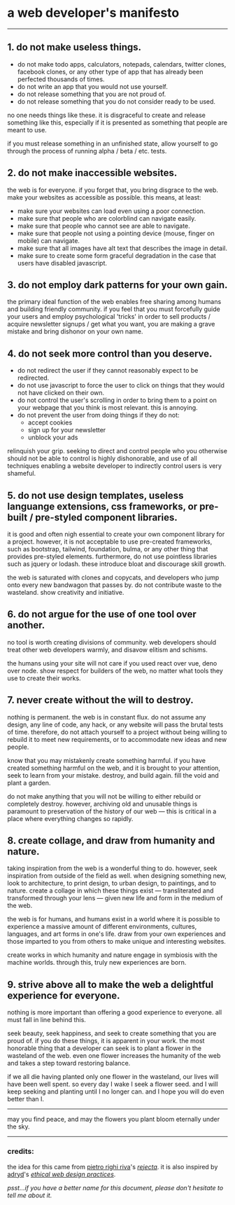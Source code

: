 # a web developer's manifesto

* * *

## 1. do not make useless things.

-   do not make todo apps, calculators, notepads, calendars, twitter clones, facebook clones, or any other type of app that has already been perfected thousands of times.
-   do not write an app that you would not use yourself.
-   do not release something that you are not proud of.
-   do not release something that you do not consider ready to be used.

no one needs things like these. it is disgraceful to create and release something like this, especially if it is presented as something that people are meant to use.

if you must release something in an unfinished state, allow yourself to go through the process of running alpha / beta / etc. tests.

## 2. do not make inaccessible websites.

the web is for everyone. if you forget that, you bring disgrace to the web. make your websites as accessible as possible. this means, at least:

-   make sure your websites can load even using a poor connection.
-   make sure that people who are colorblind can navigate easily.
-   make sure that people who cannot see are able to navigate.
-   make sure that people not using a pointing device (mouse, finger on mobile) can navigate.
-   make sure that all images have alt text that describes the image in detail.
-   make sure to create some form graceful degradation in the case that users have disabled javascript.

## 3. do not employ dark patterns for your own gain.

the primary ideal function of the web enables free sharing among humans and building friendly community. if you feel that you must forcefully guide your users and employ psychological 'tricks' in order to sell products / acquire newsletter signups / get what you want, you are making a grave mistake and bring dishonor on your own name.

## 4. do not seek more control than you deserve.

-   do not redirect the user if they cannot reasonably expect to be redirected.
-   do not use javascript to force the user to click on things that they would not have clicked on their own.
-   do not control the user's scrolling in order to bring them to a point on your webpage that you think is most relevant. this is annoying.
-   do not prevent the user from doing things if they do not:
    -   accept cookies
    -   sign up for your newsletter
    -   unblock your ads

relinquish your grip. seeking to direct and control people who you otherwise should not be able to control is highly dishonorable, and use of all techniques enabling a website developer to indirectly control users is very shameful.

## 5. do not use design templates, useless languange extensions, css frameworks, or pre-built / pre-styled component libraries.

it is good and often nigh essential to create your own component library for a project. however, it is not acceptable to use pre-created frameworks, such as bootstrap, tailwind, foundation, bulma, or any other thing that provides pre-styled elements. furthermore, do not use pointless libraries such as jquery or lodash. these introduce bloat and discourage skill growth.

the web is saturated with clones and copycats, and developers who jump onto every new bandwagon that passes by. do not contribute waste to the wasteland. show creativity and initiative.

## 6. do not argue for the use of one tool over another.

no tool is worth creating divisions of community. web developers should treat other web developers warmly, and disavow elitism and schisms.

the humans using your site will not care if you used react over vue, deno over node. show respect for builders of the web, no matter what tools they use to create their works.

## 7. never create without the will to destroy.

nothing is permanent. the web is in constant flux. do not assume any design, any line of code, any hack, or any website will pass the brutal tests of time. therefore, do not attach yourself to a project without being willing to rebuild it to meet new requirements, or to accommodate new ideas and new people.

know that you may mistakenly create something harmful. if you have created something harmful on the web, and it is brought to your attention, seek to learn from your mistake. destroy, and build again. fill the void and plant a garden.

do not make anything that you will not be willing to either rebuild or completely destroy. however, archiving old and unusable things is paramount to preservation of the history of our web &mdash; this is critical in a place where everything changes so rapidly.

## 8. create collage, and draw from humanity and nature.

taking inspiration from the web is a wonderful thing to do. however, seek inspiration from outside of the field as well. when designing something new, look to architecture, to print design, to urban design, to paintings, and to nature. create a collage in which these things exist &mdash; transliterated and transformed through your lens &mdash; given new life and form in the medium of the web.

the web is for humans, and humans exist in a world where it is possible to experience a massive amount of different environments, cultures, languages, and art forms in one's life. draw from your own experiences and those imparted to you from others to make unique and interesting websites.

create works in which humanity and nature engage in symbiosis with the machine worlds. through this, truly new experiences are born.

## 9. strive above all to make the web a delightful experience for everyone.

nothing is more important than offering a good experience to everyone. all must fall in line behind this.

seek beauty, seek happiness, and seek to create something that you are proud of. if you do these things, it is apparent in your work. the most honorable thing that a developer can seek is to plant a flower in the wasteland of the web. even one flower increases the humanity of the web and takes a step toward restoring balance.

if we all die having planted only one flower in the wasteland, our lives will have been well spent. so every day I wake I seek a flower seed. and I will keep seeking and planting until I no longer can. and I hope you will do even better than I.

* * *

may you find peace, and may the flowers you plant bloom eternally under the sky.

* * *

### credits:

the idea for this came from [pietro righi riva](https://actofplay.com/)'s *[rejecta](https://actofplay.com/rejecta/)*. it is also inspired by [adryd](https://github.com/adryd325)'s *[ethical web design practices](https://github.com/adryd325/ethical-web-design-practices)*.

*psst...if you have a better name for this document, please don't hesitate to tell me about it.*
